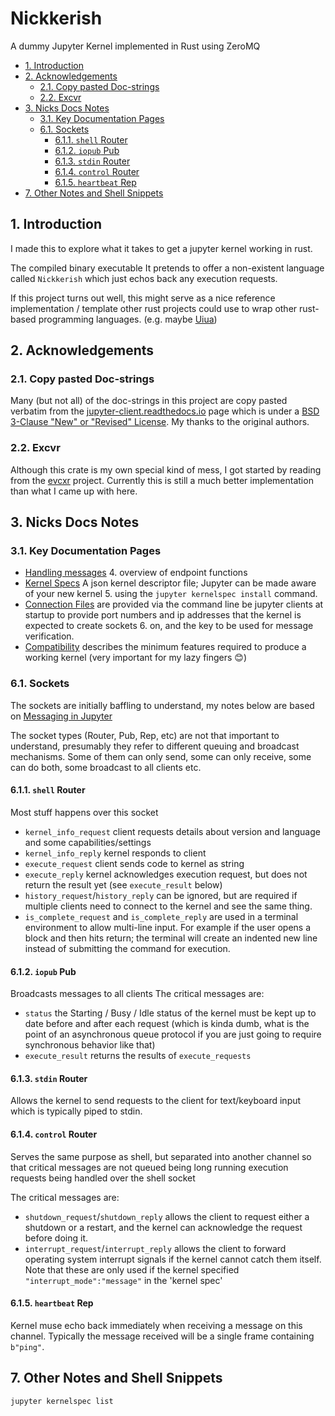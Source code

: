 # Nickkerish <!-- omit in toc -->

A dummy Jupyter Kernel implemented in Rust using ZeroMQ

- [1. Introduction](#1-introduction)
- [2. Acknowledgements](#2-acknowledgements)
  - [2.1. Copy pasted Doc-strings](#21-copy-pasted-doc-strings)
  - [2.2. Excvr](#22-excvr)
- [3. Nicks Docs Notes](#3-nicks-docs-notes)
  - [3.1. Key Documentation Pages](#31-key-documentation-pages)
  - [6.1. Sockets](#61-sockets)
    - [6.1.1. `shell` Router](#611-shell-router)
    - [6.1.2. `iopub` Pub](#612-iopub-pub)
    - [6.1.3. `stdin` Router](#613-stdin-router)
    - [6.1.4. `control` Router](#614-control-router)
    - [6.1.5. `heartbeat` Rep](#615-heartbeat-rep)
- [7. Other Notes and Shell Snippets](#7-other-notes-and-shell-snippets)

## 1. Introduction

I made this to explore what it takes to get a jupyter kernel working in rust.

The compiled binary executable It pretends to offer a non-existent language
called `Nickkerish` which just echos back any execution requests.

If this project turns out well, this might serve as a nice reference
implementation / template other rust projects could use to wrap other rust-based
programming languages. (e.g. maybe [Uiua](https://www.uiua.org/))

## 2. Acknowledgements

### 2.1. Copy pasted Doc-strings

Many (but not all) of the doc-strings in this project are copy pasted verbatim from
the [jupyter-client.readthedocs.io](https://jupyter-client.readthedocs.io/en/latest/index.html)
page which is under a
[BSD 3-Clause "New" or "Revised" License](https://github.com/jupyter/jupyter_client/blob/396e665af9088f4f083c02c12ea1fb4e9b3dff91/LICENSE).
My thanks to the original authors.

### 2.2. Excvr

Although this crate is my own special kind of mess, I got started by reading
from the [evcxr](https://github.com/evcxr/evcxr) project. Currently this is
still a much better implementation than what I came up with here.

## 3. Nicks Docs Notes

### 3.1. Key Documentation Pages

-
  [Handling messages](https://jupyter-client.readthedocs.io/en/latest/kernels.html#handling-messages)
  4. overview of endpoint functions
-
  [Kernel Specs](https://jupyter-client.readthedocs.io/en/latest/kernels.html#kernel-specs)
  A json kernel descriptor file; Jupyter can be made aware of your new kernel
  5. using the ```jupyter kernelspec install``` command.
-
  [Connection Files](https://jupyter-client.readthedocs.io/en/latest/kernels.html#connection-files)
  are provided via the command line be jupyter clients at startup to provide
  port numbers and ip addresses that the kernel is expected to create sockets
  6. on, and the key to be used for message verification.
-
  [Compatibility](https://jupyter-client.readthedocs.io/en/latest/messaging.html#compatibility)
  describes the minimum features required to produce a working kernel (very
  important for my lazy fingers 😊)

### 6.1. Sockets

The sockets are initially baffling to understand, my notes below are based on
[Messaging in Jupyter](https://jupyter-client.readthedocs.io/en/latest/messaging.html)

The socket types (Router, Pub, Rep, etc) are not that important to understand,
presumably they refer to different queuing and broadcast mechanisms. Some of
them can only send, some can only receive, some can do both, some broadcast to
all clients etc.

#### 6.1.1. `shell` Router

Most stuff happens over this socket

- `kernel_info_request` client requests details about version and language and
  some capabilities/settings
- `kernel_info_reply` kernel responds to client
- `execute_request` client sends code to kernel as string
- `execute_reply` kernel acknowledges execution request, but does not return the
  result yet (see `execute_result` below)
- `history_request`/`history_reply` can be ignored, but are required if multiple
  clients need to connect to the kernel and see the same thing.
- `is_complete_request` and `is_complete_reply` are used in a terminal
  environment to allow multi-line input. For example if the user opens a block
  and then hits return; the terminal will create an indented new line instead of
  submitting the command for execution.

#### 6.1.2. `iopub` Pub

Broadcasts messages to all clients
The critical messages are:

- `status` the Starting / Busy / Idle status of the kernel must be kept up to
  date before and after each request (which is kinda dumb, what is the point of
  an asynchronous queue protocol if you are just going to require synchronous
  behavior like that)
- `execute_result` returns the results of `execute_requests`

#### 6.1.3. `stdin` Router

Allows the kernel to send requests to the client for text/keyboard input which
is typically piped to stdin.

#### 6.1.4. `control` Router

Serves the same purpose as shell, but separated into another channel so that
critical messages are not queued being long running execution requests being
handled over the shell socket

The critical messages are:

- `shutdown_request`/`shutdown_reply` allows the client to request either a
  shutdown or a restart, and the kernel can acknowledge the request before doing
  it.
- `interrupt_request`/`interrupt_reply` allows the client to forward operating
  system interrupt signals if the kernel cannot catch them itself. Note that
  these are only used if the kernel specified `"interrupt_mode":"message"` in
  the 'kernel spec'


#### 6.1.5. `heartbeat` Rep

Kernel muse echo back immediately when receiving a message on this channel.
Typically the message received will be a single frame containing `b"ping"`.


## 7. Other Notes and Shell Snippets

```bash
jupyter kernelspec list
```
